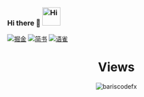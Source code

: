 ### Hi there 👋 <img src="https://emojis.slackmojis.com/emojis/images/1588866973/8934/hellokittydance.gif?1588866973" alt="Hi" width="42" /> 

[![掘金](https://img.shields.io/badge/%E6%8E%98%E9%87%91-%40woow__wu7-brightgreen)](https://juejin.cn/user/1063982989065799/posts)
[![简书](https://img.shields.io/badge/%E7%AE%80%E4%B9%A6-%40woow__wu7-orange)](https://www.jianshu.com/u/70c8a3b8bb44)
[![语雀](https://img.shields.io/badge/%E8%AF%AD%E9%9B%80-%40woow__wu7-blueviolet)](https://www.yuque.com/woowwu)


<div align="center">
  <h1>Views</h1>
  <img src="https://count.getloli.com/get/@woow-wu7?theme=rule34" alt="bariscodefx" />
</div>

<!--
**woow-wu7/woow-wu7** is a ✨ _special_ ✨ repository because its `README.md` (this file) appears on your GitHub profile.

Here are some ideas to get you started:
- 🔭 I’m currently working on ...
- 🌱 I’m currently learning ...
- 👯 I’m looking to collaborate on ...
- 🤔 I’m looking for help with ...
- 💬 Ask me about ...
- 📫 How to reach me: ...
- 😄 Pronouns: ...
- ⚡ Fun fact: ...
-->

<!--
[![Top Langs](https://github-readme-stats.vercel.app/api/top-langs/?username=woow-wu7&layout=compact)](https://github.com/anuraghazra/github-readme-stats)
-->
